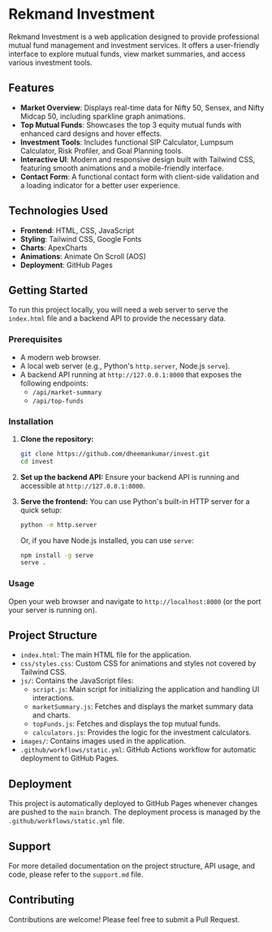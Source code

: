 # Rekmand Investment

Rekmand Investment is a web application designed to provide professional mutual fund management and investment services. It offers a user-friendly interface to explore mutual funds, view market summaries, and access various investment tools.

## Features

*   **Market Overview**: Displays real-time data for Nifty 50, Sensex, and Nifty Midcap 50, including sparkline graph animations.
*   **Top Mutual Funds**: Showcases the top 3 equity mutual funds with enhanced card designs and hover effects.
*   **Investment Tools**: Includes functional SIP Calculator, Lumpsum Calculator, Risk Profiler, and Goal Planning tools.
*   **Interactive UI**: Modern and responsive design built with Tailwind CSS, featuring smooth animations and a mobile-friendly interface.
*   **Contact Form**: A functional contact form with client-side validation and a loading indicator for a better user experience.

## Technologies Used

*   **Frontend**: HTML, CSS, JavaScript
*   **Styling**: Tailwind CSS, Google Fonts
*   **Charts**: ApexCharts
*   **Animations**: Animate On Scroll (AOS)
*   **Deployment**: GitHub Pages

## Getting Started

To run this project locally, you will need a web server to serve the `index.html` file and a backend API to provide the necessary data.

### Prerequisites

*   A modern web browser.
*   A local web server (e.g., Python's `http.server`, Node.js `serve`).
*   A backend API running at `http://127.0.0.1:8000` that exposes the following endpoints:
    *   `/api/market-summary`
    *   `/api/top-funds`

### Installation

1.  **Clone the repository:**
    ```bash
    git clone https://github.com/dheemankumar/invest.git
    cd invest
    ```

2.  **Set up the backend API:**
    Ensure your backend API is running and accessible at `http://127.0.0.1:8000`.

3.  **Serve the frontend:**
    You can use Python's built-in HTTP server for a quick setup:
    ```bash
    python -m http.server
    ```
    Or, if you have Node.js installed, you can use `serve`:
    ```bash
    npm install -g serve
    serve .
    ```

### Usage

Open your web browser and navigate to `http://localhost:8000` (or the port your server is running on).

## Project Structure

*   `index.html`: The main HTML file for the application.
*   `css/styles.css`: Custom CSS for animations and styles not covered by Tailwind CSS.
*   `js/`: Contains the JavaScript files:
    *   `script.js`: Main script for initializing the application and handling UI interactions.
    *   `marketSummary.js`: Fetches and displays the market summary data and charts.
    *   `topFunds.js`: Fetches and displays the top mutual funds.
    *   `calculators.js`: Provides the logic for the investment calculators.
*   `images/`: Contains images used in the application.
*   `.github/workflows/static.yml`: GitHub Actions workflow for automatic deployment to GitHub Pages.

## Deployment

This project is automatically deployed to GitHub Pages whenever changes are pushed to the `main` branch. The deployment process is managed by the `.github/workflows/static.yml` file.

## Support

For more detailed documentation on the project structure, API usage, and code, please refer to the `support.md` file.

## Contributing

Contributions are welcome! Please feel free to submit a Pull Request.
